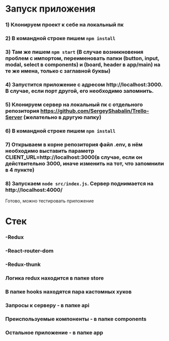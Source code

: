 # Запуск приложения

### 1) Клонируем проект к себе на локальный пк
### 2) В командной строке пишем `npm install`
### 3) Там же пишем `npm start` (В случае возникновения проблем с импортом, переименовать папки (button, input, modal, select в components) и (board, header в app/main) на те же имена, только с заглавной буквы)
### 4) Запустится приложение с адресом http://localhost:3000. В случае, если порт другой, его необходимо запомнить.
### 5) Клонируем сервер на локальный пк с отдельного репозитория https://github.com/SergeyShabalin/Trello-Server (желательно в другую папку)
### 6) В командной строке пишем `npm install`
### 7) Открываем в корне репозитория файл .env, в нём необходимо выставить параметр CLIENT_URL=http://localhost:3000(в случае, если он действительно 3000, иначе изменить на тот, что запомнили в 4 пункте) 
### 8) Запускаем `node src/index.js`. Сервер поднимается на http://localhost:4000/

Готово, можно тестировать приложение



# Стек

### -Redux
### -React-router-dom
### -Redux-thunk

### Логика redux находится в папке store
### В папке hooks находятся пара кастомных хуков
### Запросы к серверу - в папке api
### Преиспользуемые компоненты - в папке components
### Остальное приложение - в папке app
